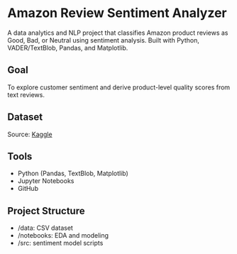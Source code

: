 # Amazon Review Sentiment Analyzer

A data analytics and NLP project that classifies Amazon product reviews as Good, Bad, or Neutral using sentiment analysis. Built with Python, VADER/TextBlob, Pandas, and Matplotlib.

## Goal
To explore customer sentiment and derive product-level quality scores from text reviews.

## Dataset
Source: [Kaggle](https://www.kaggle.com/datasets/nicapotato/womens-ecommerce-clothing-reviews)

## Tools
- Python (Pandas, TextBlob, Matplotlib)
- Jupyter Notebooks
- GitHub

## Project Structure
- /data: CSV dataset
- /notebooks: EDA and modeling
- /src: sentiment model scripts
